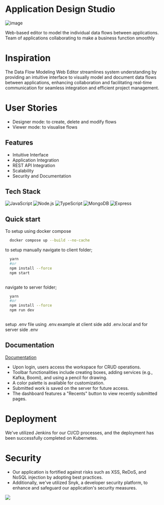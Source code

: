 # Application Design Studio
![image](https://i.pinimg.com/originals/44/db/bd/44dbbd8d16d9f5a8f5492db8d9fbb132.png)

Web-based editor to model the individual data flows
between applications. Team of applications collaborating to make a business function smoothly 

# Inspiration 
The Data Flow Modeling Web Editor streamlines system understanding by providing an intuitive interface to visually model and document data flows between applications, enhancing collaboration and facilitating real-time communication for seamless integration and efficient project management.

# User Stories 
- Designer mode: to create, delete and modify flows
- Viewer mode: to visualise flows 

## Features

- Intuitive Interface
- Application Integration
- REST API Integration
- Scalability
- Security and Documentation

## Tech Stack
![JavaScript](https://img.shields.io/badge/JavaScript-323330?style=for-the-badge&logo=javascript&logoColor=F7DF1E) ![Node.js](https://img.shields.io/badge/NodeJs-1572B6?style=for-the-badge&logo=nodejs&logoColor=white) ![TypeScript](https://img.shields.io/badge/TypeScript-323330?style=for-the-badge&logo=typescript&logoColor=F7DF1E) ![MongoDB](https://img.shields.io/badge/MongoDb-1572B6?style=for-the-badge&logo=mongodb&logoColor=white) ![Express](https://img.shields.io/badge/Express-1572B6?style=for-the-badge&logo=express&logoColor=white)

## Quick start

To setup using docker compose

```bash
  docker compose up --build --no-cache
```
to setup manually 
navigate to client folder;
```bash
  yarn 
  #or
  npm install --force
  npm start
  
```
navigate to server folder;
```bash
  yarn 
  #or
  npm install --force
  npm run dev
  
```
setup .env file using .env.example
at client side add .env.local
and for server side .env
## Documentation

[Documentation](https://linktodocumentation)
 
- Upon login, users access the workspace for CRUD operations.
- Toolbar functionalities include creating boxes, adding services (e.g., Kafka, Boomi), and using a pencil for drawing.
- A color palette is available for customization.
- Submitted work is saved on the server for future access.
- The dashboard features a "Recents" button to view recently submitted pages.

# Deployment

We've utilized Jenkins for our CI/CD processes, and the deployment has been successfully completed on Kubernetes.

# Security

- Our application is fortified against risks such as XSS, ReDoS, and NoSQL injection by adopting best practices.
- Additionally, we've utilized Snyk, a developer security platform, to enhance and safeguard our application's security measures.




<a href="https://github.com/gitatractivo/designStudio/graphs/contributors">
  <img src="https://contrib.rocks/image?repo=gitatractivo/designStudio" />
</a>